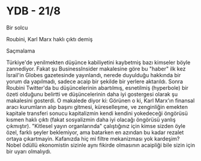 # YDB - 21/8

Bir solcu

Roubini, Karl Marx haklı çıktı demiş

Saçmalama

Türkiye'de yenilmekten düşünce kabiliyetini kaybetmiş bazı kimseler
böyle zannediyor. Fakat şu BusinessInsider makalesine göre bu "haber"
ilk kez İsrail'in Globes gazetesinde yayınlandı, nerede duyulduğu
hakkında bir yorum da yapılmadı, sadece acaip bir şekilde bir yerlere
aktarıldı. Sonra Roubini Twitter'da bu düşüncelerinin abartılmış,
esnetilmiş (hyperbole) bir özeti olduğunu belirtti ve düşüncelerinin
daha iyi gostergesi olarak şu makalesini gosterdi. O makalede diyor
ki: Görünen o ki, Karl Marx'ın finansal aracı kurumların alıp başını
gitmesi, küreselleşme, ve zenginliğin emekten kapitale transferi
sonucu kapitalizmin kendi kendini yokedeceği öngörüsü kısmen haklı
çıktı (fakat sosyalizmin daha iyi olacağı öngörüsü yanlış çıkmıştır).
"Kitlesel yayın organlarında" çalıştığınız için kimse sizden öyle
özel, farklı şeyler beklemiyor, ama batarken en azından bu kadar
rezalet ortaya çıkartmayin. Kafanızda hiç mi filtre mekanizması yok
kardeşim? Nobel ödüllü ekonomistin sizinle aynı fikirde olmasının
acaipliği bile sizin için bir uyarı olmalıydı.

